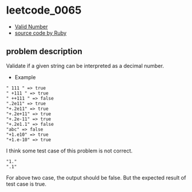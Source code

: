 # leetcode_0065

- [Valid Number](https://leetcode.com/problems/valid-number/)
- [source code by Ruby](leetcode_0065.rb)

## problem description

Validate if a given string can be interpreted as a decimal number.

- Example

```
" 111 " => true
" +111 " => true
" ++111 " => false
".2e11" => true
"+.2e11" => true
"+.2e+11" => true
"+.2e-11" => true
"+.2e1.1" => false
"abc" => false
"+1.e10" => true
"+1.e-10" => true
```

I think some test case of this problem is not correct.

```
"1."
".1"
```

For above two case, the output should be false. But the expected result of test case is true.
